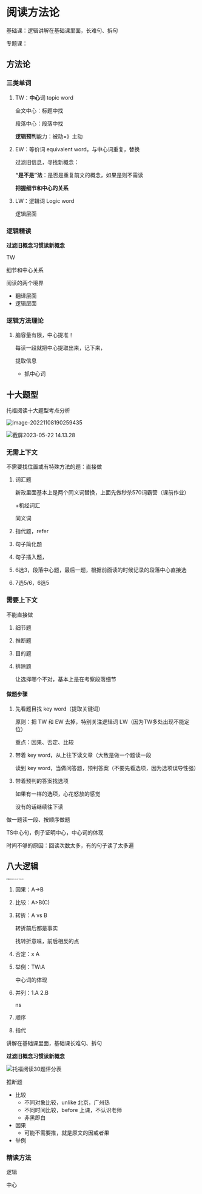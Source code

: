 # 阅读方法论

基础课：逻辑讲解在基础课里面，长难句、拆句

专题课：

## 方法论

### 三类单词

1. TW：**中心**词 topic word 
  
    全文中心：标题中找
    
    段落中心：段落中找
    
    **逻辑预判**能力：被动=》主动
    
2. EW：等价词 equivalent word，与中心词重复，替换
	
	过滤旧信息，寻找新概念：
	
	**“是不是”法**：是否是重复前文的概念，如果是则不需读
	
	**把握细节和中心的关系**
	
3. LW：逻辑词 Logic word

    逻辑层面

### 逻辑精读

**过滤旧概念习惯读新概念**

TW

细节和中心关系

阅读的两个境界

- 翻译层面
- 逻辑层面

### 逻辑方法理论

1. 脑容量有限，中心提准！
  
   每读一段就把中心提取出来，记下来，
   
   提取信息
   
   - 抓中心词

## 十大题型

托福阅读十大题型考点分析

![image-20221108190259435](https://xingqiu-tuchuang-1256524210.cos.ap-shanghai.myqcloud.com/3978/image-20221108190259435.png)

![截屏2023-05-22 14.13.28](https://cdn.jsdelivr.net/gh/davidliuk/images@master/blog/%E6%88%AA%E5%B1%8F2023-05-22%2014.13.28.png)

### 无需上下文

不需要找位置或有特殊方法的题：直接做

1. 词汇题

   新政里面基本上是两个同义词替换，上面先做秒杀570词霸营（课前作业）

   +机经词汇

   同义词

2. 指代题，refer

2. 句子简化题

3. 句子插入题，

5. 6选3，段落中心题，最后一题，根据前面读的时候记录的段落中心直接选

6. 7选5/6，6选5

### 需要上下文

不能直接做

1. 细节题

2. 推断题

3. 目的题

4. 排除题

   让选择哪个不对，基本上是在考察段落细节

#### 做题步骤

1. 先看题目找 key word（提取关键词）

   原则：把 TW 和 EW 去掉，特别关注逻辑词 LW（因为TW多处出现不能定位）

   重点：因果、否定、比较

2. 带着 key word，从上往下读文章（大致是做一个题读一段

   读到 key word，当做问答题，预判答案（不要先看选项，因为选项误导性强）

3. 带着预判的答案找选项

   如果有一样的选项，心花怒放的感觉

   没有的话继续往下读

做一题读一段、按顺序做题

TS中心句，例子证明中心，中心词的体现

时间不够的原因：回读次数太多，有的句子读了太多遍

## 八大逻辑

<img src="https://cdn.jsdelivr.net/gh/davidliuk/images@master/blog/%E6%88%AA%E5%B1%8F2023-05-22%2011.55.39.png" alt="截屏2023-05-22 11.55.39" style="zoom: 25%;" />

1. 因果：A->B

2. 比较：A>B(C)

3. 转折：A vs B

   转折前后都是事实

   找转折意味，前后相反的点

4. 否定：x A

5. 举例：TW:A

   中心词的体现

6. 并列：1.A 2.B

   ns

7. 顺序

8. 指代

讲解在基础课里面，基础课长难句、拆句

**过滤旧概念习惯读新概念**

![托福阅读30题评分表](https://xingqiu-tuchuang-1256524210.cos.ap-shanghai.myqcloud.com/3978/80201646808311.png)

推断题

- 比较
  - 不同对象比较，unlike 北京，广州热
  - 不同时间比较，before 上课，不认识老师
  - 非黑即白
- 因果
  - 可能不需要推，就是原文的因或者果
- 举例

### 精读方法

逻辑

中心

